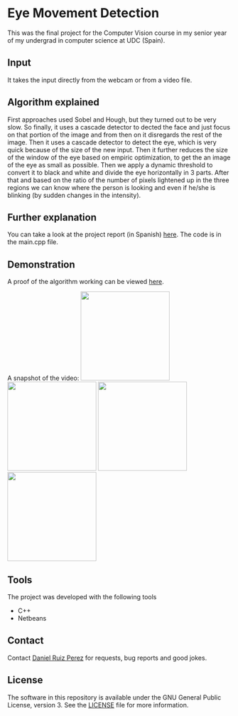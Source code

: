 Eye Movement Detection
============

This was the final project for the Computer Vision course in my senior year of my undergrad in computer science at UDC (Spain).


## Input
It takes the input directly from the webcam or from a video file.


## Algorithm explained

First approaches used Sobel and Hough, but they turned out to be very slow. So finally, it uses a cascade detector to dected the face and just focus on that portion of the image and from then on it disregards the rest of the image.
Then it uses a cascade detector to detect the eye, which is very quick because of the size of the new input. Then it further reduces the size of the window of the eye based on empiric optimization, to get the an image of the eye as small as possible. Then we apply a dynamic threshold to convert it to black and white and divide the eye horizontally in 3 parts. After that and based on the ratio of the number of pixels lightened up in the three regions we can know where the person is looking and even if he/she is blinking (by sudden changes in the intensity).

## Further explanation
You can take a look at the project report (in Spanish) [here](https://github.com/DaniRuizPerez/EyeMovementDetection/blob/master/Report.pdf).
The code is in the main.cpp file.

## Demonstration
A proof of the algorithm working can be viewed [here](https://github.com/DaniRuizPerez/EyeMovementDetection/demonstration/blob/master/DEMONSTRATION.ogv).

A snapshot of the video:
<img src="https://github.com/DaniRuizPerez/EyeMovementDetection/demonstratoin/blob/master/left.PNG" width="200">
<img src="https://github.com/DaniRuizPerez/EyeMovementDetection/demonstratoin/blob/master/right.PNG" width="200">
<img src="https://github.com/DaniRuizPerez/EyeMovementDetection/demonstratoin/blob/master/front.PNG" width="200">
<img src="https://github.com/DaniRuizPerez/EyeMovementDetection/demonstratoin/blob/master/blink.PNG" width="200">

## Tools

The project was developed with the following tools

- C++
- Netbeans


## Contact

Contact [Daniel Ruiz Perez](mailto:druiz072@fiu.edu) for requests, bug reports and good jokes.


## License

The software in this repository is available under the GNU General Public License, version 3. See the [LICENSE](https://github.com/DaniRuizPerez/EyeMovementDetection/blob/master/LICENSE) file for more information.
